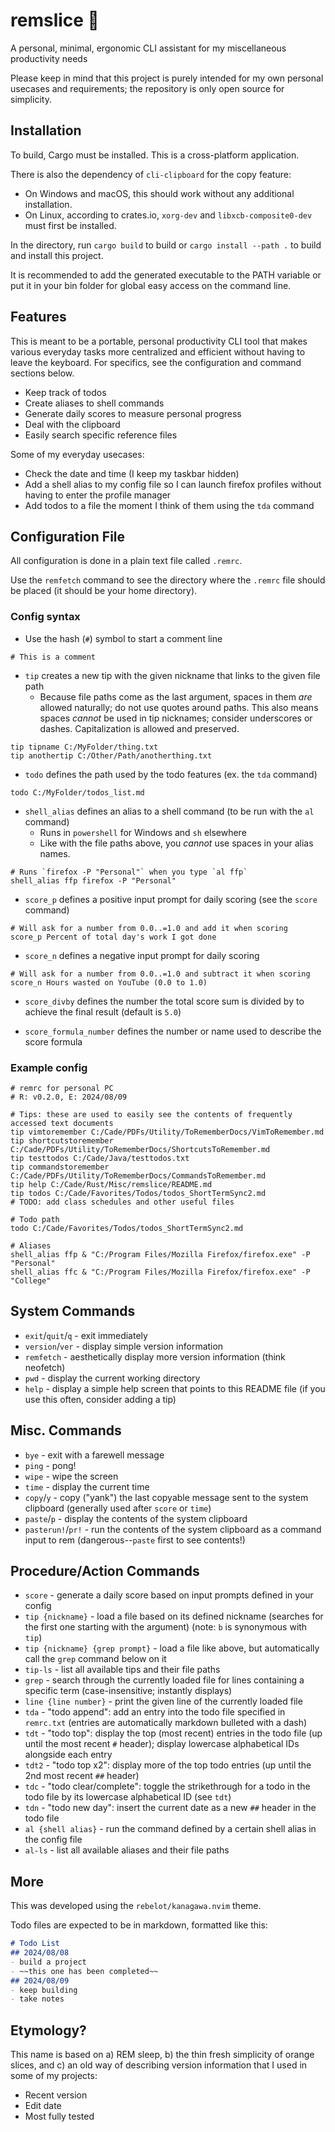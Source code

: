 # remslice 🍊

A personal, minimal, ergonomic CLI assistant for my miscellaneous productivity needs

Please keep in mind that this project is purely intended for my own personal usecases and requirements; the repository is only open source for simplicity.

## Installation

To build, Cargo must be installed. This is a cross-platform application.

There is also the dependency of `cli-clipboard` for the copy feature:
- On Windows and macOS, this should work without any additional installation.
- On Linux, according to crates.io, `xorg-dev` and `libxcb-composite0-dev` must first be installed.

In the directory, run `cargo build` to build or `cargo install --path .` to build and install this project.

It is recommended to add the generated executable to the PATH variable or put it in your bin folder
for global easy access on the command line.

## Features

This is meant to be a portable, personal productivity CLI tool that makes various everyday tasks more centralized and efficient without having to leave the keyboard. For specifics, see the configuration and command sections below.
- Keep track of todos
- Create aliases to shell commands
- Generate daily scores to measure personal progress
- Deal with the clipboard
- Easily search specific reference files

Some of my everyday usecases:
- Check the date and time (I keep my taskbar hidden)
- Add a shell alias to my config file so I can launch firefox profiles without having to enter the profile manager
- Add todos to a file the moment I think of them using the `tda` command

## Configuration File

All configuration is done in a plain text file called `.remrc`.

Use the `remfetch` command to see the directory where the `.remrc` file should be placed (it should be your home directory).

### Config syntax

- Use the hash (`#`) symbol to start a comment line
```
# This is a comment
```

- `tip` creates a new tip with the given nickname that links to the given file path
    - Because file paths come as the last argument, spaces in them *are* allowed naturally; do not use quotes around paths. This also means spaces *cannot* be used in tip nicknames; consider underscores or dashes. Capitalization is allowed and preserved.
```
tip tipname C:/MyFolder/thing.txt
tip anothertip C:/Other/Path/anotherthing.txt
```

- `todo` defines the path used by the todo features (ex. the `tda` command)
```
todo C:/MyFolder/todos_list.md
```

- `shell_alias` defines an alias to a shell command (to be run with the `al` command)
    - Runs in `powershell` for Windows and `sh` elsewhere
    - Like with the file paths above, you *cannot* use spaces in your alias names.
```
# Runs `firefox -P "Personal"` when you type `al ffp`
shell_alias ffp firefox -P "Personal"
```

- `score_p` defines a positive input prompt for daily scoring (see the `score` command)
```
# Will ask for a number from 0.0..=1.0 and add it when scoring
score_p Percent of total day's work I got done
```

- `score_n` defines a negative input prompt for daily scoring
```
# Will ask for a number from 0.0..=1.0 and subtract it when scoring
score_n Hours wasted on YouTube (0.0 to 1.0)
```

- `score_divby` defines the number the total score sum is divided by to achieve the final result (default is `5.0`)

- `score_formula_number` defines the number or name used to describe the score formula

<!-- TODO: if ever published publicly, change the example config to be less personal -->
<!-- TODO: when publishing publicly, check ALL todos -->
<!-- TODO: when publishing publicly, change/remove bye and hi messages -->

### Example config
```
# remrc for personal PC
# R: v0.2.0, E: 2024/08/09

# Tips: these are used to easily see the contents of frequently accessed text documents
tip vimtoremember C:/Cade/PDFs/Utility/ToRememberDocs/VimToRemember.md
tip shortcutstoremember C:/Cade/PDFs/Utility/ToRememberDocs/ShortcutsToRemember.md
tip testtodos C:/Cade/Java/testtodos.txt
tip commandstoremember C:/Cade/PDFs/Utility/ToRememberDocs/CommandsToRemember.md
tip help C:/Cade/Rust/Misc/remslice/README.md
tip todos C:/Cade/Favorites/Todos/todos_ShortTermSync2.md
# TODO: add class schedules and other useful files

# Todo path
todo C:/Cade/Favorites/Todos/todos_ShortTermSync2.md

# Aliases
shell_alias ffp & "C:/Program Files/Mozilla Firefox/firefox.exe" -P "Personal"
shell_alias ffc & "C:/Program Files/Mozilla Firefox/firefox.exe" -P "College"
```

## System Commands
- `exit`/`quit`/`q` - exit immediately
- `version`/`ver` - display simple version information
- `remfetch` - aesthetically display more version information (think neofetch)
- `pwd` - display the current working directory
- `help` - display a simple help screen that points to this README file (if you use this often, consider adding a tip)

## Misc. Commands
- `bye` - exit with a farewell message
- `ping` - pong!
- `wipe` - wipe the screen
- `time` - display the current time
- `copy`/`y` - copy ("yank") the last copyable message sent to the system clipboard (generally used after `score` or `time`)
- `paste`/`p` - display the contents of the system clipboard
- `pasterun!`/`pr!` - run the contents of the system clipboard as a command input to rem (dangerous--`paste` first to see contents!)

<!-- TODO: list all if still unfinished -->

## Procedure/Action Commands
- `score` - generate a daily score based on input prompts defined in your config
- `tip {nickname}` - load a file based on its defined nickname (searches for the first one starting with the argument) (note: `b` is synonymous with `tip`)
- `tip {nickname} {grep prompt}` - load a file like above, but automatically call the `grep` command below on it
- `tip-ls` - list all available tips and their file paths
- `grep` - search through the currently loaded file for lines containing a specific term (case-insensitive; instantly displays)
- `line {line number}` - print the given line of the currently loaded file
- `tda` - "todo append": add an entry into the todo file specified in `remrc.txt` (entries are automatically markdown bulleted with a dash)
- `tdt` - "todo top": display the top (most recent) entries in the todo file (up until the most recent `#` header); display lowercase alphabetical IDs alongside each entry
- `tdt2` - "todo top x2": display more of the top todo entries (up until the 2nd most recent `##` header)
- `tdc` - "todo clear/complete": toggle the strikethrough for a todo in the todo file by its lowercase alphabetical ID (see `tdt`)
- `tdn` - "todo new day": insert the current date as a new `##` header in the todo file
- `al {shell alias}` - run the command defined by a certain shell alias in the config file
- `al-ls` - list all available aliases and their file paths

## More

This was developed using the `rebelot/kanagawa.nvim` theme.

Todo files are expected to be in markdown, formatted like this:
```md
# Todo List
## 2024/08/08
- build a project
- ~~this one has been completed~~
## 2024/08/09
- keep building
- take notes
```

## Etymology?

This name is based on a) REM sleep, b) the thin fresh simplicity of orange slices, and c) an old way of describing version information that I used in some of my projects:

- Recent version
- Edit date
- Most fully tested
